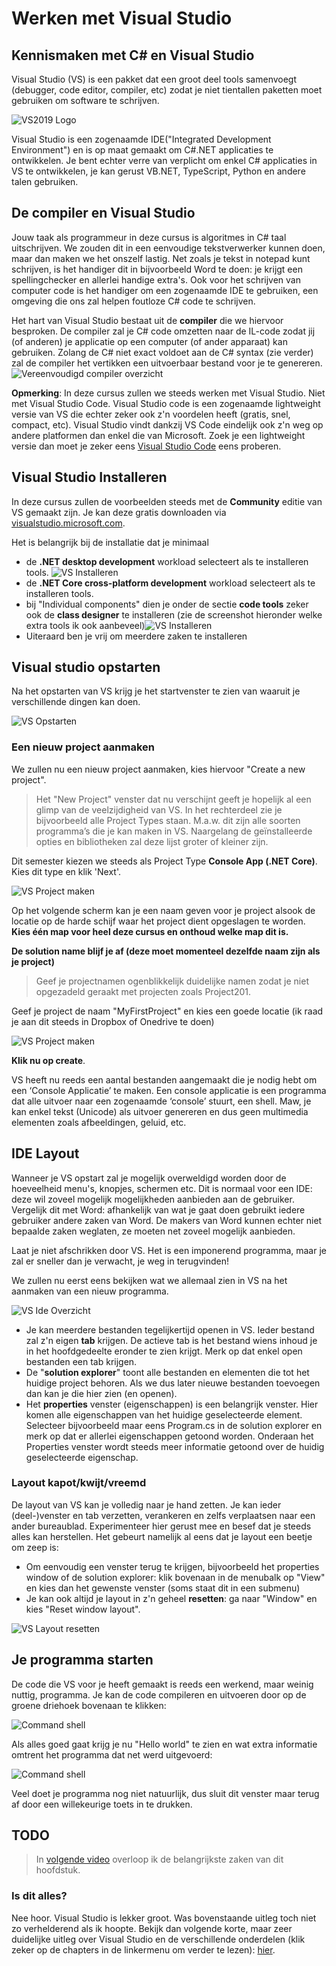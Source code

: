 # Werken met Visual Studio

## Kennismaken met C\# en Visual Studio

Visual Studio \(VS\) is een pakket dat een groot deel tools samenvoegt \(debugger, code editor, compiler, etc\) zodat je niet tientallen paketten moet gebruiken om software te schrijven.

![VS2019 Logo](../../.gitbook/assets/vslogo.png)

Visual Studio is een zogenaamde IDE\("Integrated Development Environment"\) en is op maat gemaakt om C\#.NET applicaties te ontwikkelen. Je bent echter verre van verplicht om enkel C\# applicaties in VS te ontwikkelen, je kan gerust VB.NET, TypeScript, Python en andere talen gebruiken.

## De compiler en Visual Studio

Jouw taak als programmeur in deze cursus is algoritmes in C\# taal uitschrijven. We zouden dit in een eenvoudige tekstverwerker kunnen doen, maar dan maken we het onszelf lastig. Net zoals je tekst in notepad kunt schrijven, is het handiger dit in bijvoorbeeld Word te doen: je krijgt een spellingchecker en allerlei handige extra's. Ook voor het schrijven van computer code is het handiger om een zogenaamde IDE te gebruiken, een omgeving die ons zal helpen foutloze C\# code te schrijven.

Het hart van Visual Studio bestaat uit de **compiler** die we hiervoor besproken. De compiler zal je C\# code omzetten naar de IL-code zodat jij \(of anderen\) je applicatie op een computer \(of ander apparaat\) kan gebruiken. Zolang de C\# niet exact voldoet aan de C\# syntax \(zie verder\) zal de compiler het vertikken een uitvoerbaar bestand voor je te genereren. ![Vereenvoudigd compiler overzicht](../../.gitbook/assets/compilereenvoudig.png)

**Opmerking**: In deze cursus zullen we steeds werken met Visual Studio. Niet met Visual Studio Code. Visual Studio code is een zogenaamde lightweight versie van VS die echter zeker ook z'n voordelen heeft \(gratis, snel, compact, etc\). Visual Studio vindt dankzij VS Code eindelijk ook z'n weg op andere platformen dan enkel die van Microsoft. Zoek je een lightweight versie dan moet je zeker eens [Visual Studio Code](https://code.visualstudio.com/) eens proberen.

## Visual Studio Installeren

In deze cursus zullen de voorbeelden steeds met de **Community** editie van VS gemaakt zijn. Je kan deze gratis downloaden via [visualstudio.microsoft.com](https://visualstudio.microsoft.com/thank-you-downloading-visual-studio/).

Het is belangrijk bij de installatie dat je minimaal

* de **.NET desktop development** workload selecteert als te installeren tools. ![VS Installeren](../../.gitbook/assets/vsinstall.png)
* de **.NET Core cross-platform development** workload selecteert als te installeren tools.
* bij "Individual components" dien je onder de sectie **code tools** zeker ook de **class designer** te installeren \(zie de screenshot hieronder welke extra tools ik ook aanbeveel\)![VS Installeren](https://github.com/v-nys/cursusprogrammeren/tree/028488226871c55a14a4fa8b12ca40716d9ca590/assets/0_intro/vsinstallextra.png)
* Uiteraard ben je vrij om meerdere zaken te installeren

## Visual studio opstarten

Na het opstarten van VS krijg je het startvenster te zien van waaruit je verschillende dingen kan doen.

![VS Opstarten](../../.gitbook/assets/vsstart.png)

### Een nieuw project aanmaken

We zullen nu een nieuw project aanmaken, kies hiervoor "Create a new project".

> Het "New Project" venster dat nu verschijnt geeft je hopelijk al een glimp van de veelzijdigheid van VS. In het rechterdeel zie je bijvoorbeeld alle Project Types staan. M.a.w. dit zijn alle soorten programma’s die je kan maken in VS. Naargelang de geïnstalleerde opties en bibliotheken zal deze lijst groter of kleiner zijn.

Dit semester kiezen we steeds als Project Type **Console App \(.NET Core\)**. Kies dit type en klik 'Next'.

![VS Project maken](../../.gitbook/assets/vsproject.png)

Op het volgende scherm kan je een naam geven voor je project alsook de locatie op de harde schijf waar het project dient opgeslagen te worden. **Kies één map voor heel deze cursus en onthoud welke map dit is.**

**De solution name blijf je af \(deze moet momenteel dezelfde naam zijn als je project\)**

> Geef je projectnamen ogenblikkelijk duidelijke namen zodat je niet opgezadeld geraakt met projecten zoals Project201.

Geef je project de naam "MyFirstProject" en kies een goede locatie \(ik raad je aan dit steeds in Dropbox of Onedrive te doen\)

![VS Project maken](https://github.com/v-nys/cursusprogrammeren/tree/028488226871c55a14a4fa8b12ca40716d9ca590/assets/0_intro/vsprojectname.png)

**Klik nu op create**.

VS heeft nu reeds een aantal bestanden aangemaakt die je nodig hebt om een ‘Console Applicatie’ te maken. Een console applicatie is een programma dat alle uitvoer naar een zogenaamde ‘console’ stuurt, een shell. Maw, je kan enkel tekst \(Unicode\) als uitvoer genereren en dus geen multimedia elementen zoals afbeeldingen, geluid, etc.

## IDE Layout

Wanneer je VS opstart zal je mogelijk overweldigd worden door de hoeveelheid menu's, knopjes, schermen etc. Dit is normaal voor een IDE: deze wil zoveel mogelijk mogelijkheden aanbieden aan de gebruiker. Vergelijk dit met Word: afhankelijk van wat je gaat doen gebruikt iedere gebruiker andere zaken van Word. De makers van Word kunnen echter niet bepaalde zaken weglaten, ze moeten net zoveel mogelijk aanbieden.

Laat je niet afschrikken door VS. Het is een imponerend programma, maar je zal er sneller dan je verwacht, je weg in terugvinden!

We zullen nu eerst eens bekijken wat we allemaal zien in VS na het aanmaken van een nieuw programma.

![VS Ide Overzicht](../../.gitbook/assets/vside.png)

* Je kan meerdere bestanden tegelijkertijd openen in VS. Ieder bestand zal z'n eigen **tab** krijgen. De actieve tab is het bestand wiens inhoud je in het hoofdgedeelte eronder te zien krijgt. Merk op dat enkel open bestanden een tab krijgen.
* De "**solution explorer**" toont alle bestanden en elementen die tot het huidige project behoren. Als we dus later nieuwe bestanden toevoegen dan kan je die hier zien \(en openen\).
* Het **properties** venster \(eigenschappen\) is een belangrijk venster. Hier komen alle eigenschappen van het huidige geselecteerde element. Selecteer bijvoorbeeld maar eens Program.cs in de solution explorer en merk op dat er allerlei eigenschappen getoond worden. Onderaan het Properties venster wordt steeds meer informatie getoond over de huidig geselecteerde eigenschap.

### Layout kapot/kwijt/vreemd

De layout van VS kan je volledig naar je hand zetten. Je kan ieder \(deel-\)venster en tab verzetten, verankeren en zelfs verplaatsen naar een ander bureaublad. Experimenteer hier gerust mee en besef dat je steeds alles kan herstellen. Het gebeurt namelijk al eens dat je layout een beetje om zeep is:

* Om eenvoudig een venster terug te krijgen, bijvoorbeeld het properties window of de solution explorer: klik bovenaan in de menubalk op "View" en kies dan het gewenste venster \(soms staat dit in een submenu\)
* Je kan ook altijd je layout in z'n geheel **resetten**: ga naar "Window" en kies "Reset window layout".

![VS Layout resetten](../../.gitbook/assets/vsreset.png)

## Je programma starten

De code die VS voor je heeft gemaakt is reeds een werkend, maar weinig nuttig, programma. Je kan de code compileren en uitvoeren door op de groene driehoek bovenaan te klikken:

![Command shell](https://github.com/v-nys/cursusprogrammeren/tree/028488226871c55a14a4fa8b12ca40716d9ca590/assets/0_intro/startprogram.png)

Als alles goed gaat krijg je nu "Hello world" te zien en wat extra informatie omtrent het programma dat net werd uitgevoerd:

![Command shell](../../.gitbook/assets/vscmd.png)

Veel doet je programma nog niet natuurlijk, dus sluit dit venster maar terug af door een willekeurige toets in te drukken.

## TODO

> In [volgende video](https://ap.cloud.panopto.eu/Panopto/Pages/Viewer.aspx?id=1889dae4-d6cf-4ca3-b959-a91100ceeca9) overloop ik de belangrijkste zaken van dit hoofdstuk.

### Is dit alles?

Nee hoor. Visual Studio is lekker groot. Was bovenstaande uitleg toch niet zo verhelderend als ik hoopte. Bekijk dan volgende korte, maar zeer duidelijke uitleg over Visual Studio en de verschillende onderdelen \(klik zeker op de chapters in de linkermenu om verder te lezen\): [hier](https://tutorials.visualstudio.com/vs-get-started/intro).

